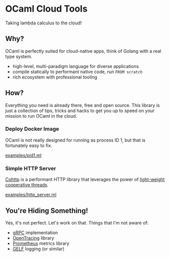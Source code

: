 # OCaml Cloud Tools

Taking lambda calculus to the cloud!

## Why?

OCaml is perfectly suited for cloud-native apps, think of Golang with a
real type system.

* high-level, multi-paradigm language for diverse applications
* compile statically to performant native code, run `FROM scratch`
* rich ecosystem with professional tooling

## How?

Everything you need is already there, free and open source. This library is just
a collection of tips, tricks and hacks to get you up to speed on your mission
to run OCaml in the cloud.

### Deploy Docker Image

OCaml is not really designed for running as process ID 1, but that is
fortunately easy to fix.

[examples/pid1.ml](examples/pid1.ml)

### Simple HTTP Server

[Cohttp](https://github.com/mirage/ocaml-cohttp) is a performant HTTP library
that leverages the power of 
[light-weight cooperative threads](http://ocsigen.org/lwt/).

[examples/http_server.ml](examples/http_server.ml)

## You're Hiding Something!

Yes, it's not perfect. Let's work on that. Things that I'm not aware of:

* [gRPC](https://grpc.io/docs/guides/) implementation
* [OpenTracing](http://opentracing.io/documentation/pages/api/api-implementations.html) library
* [Prometheus](https://prometheus.io/docs/instrumenting/writing_clientlibs/) metrics library
* [GELF](http://docs.graylog.org/en/latest/pages/gelf.html#gelf) logging (or similar)
